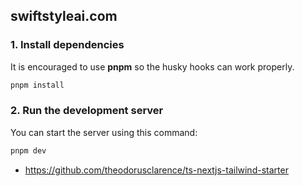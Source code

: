 ## swiftstyleai.com

### 1. Install dependencies

It is encouraged to use **pnpm** so the husky hooks can work properly.

```bash
pnpm install
```

### 2. Run the development server

You can start the server using this command:

```bash
pnpm dev
```

- https://github.com/theodorusclarence/ts-nextjs-tailwind-starter
